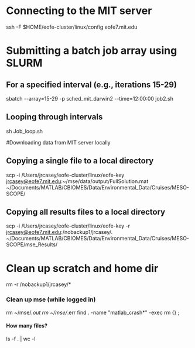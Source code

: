 # Connecting to the MIT server
ssh -F $HOME/eofe-cluster/linux/config eofe7.mit.edu

# Submitting a batch job array using SLURM
## For a specified interval (e.g., iterations 15-29)
sbatch --array=15-29 -p sched_mit_darwin2 --time=12:00:00 job2.sh

## Looping through intervals
sh Job_loop.sh

#Downloading data from MIT server locally
## Copying a single file to a local directory
scp -i /Users/jrcasey/eofe-cluster/linux/eofe-key jrcasey@eofe7.mit.edu:~/mse/data/output/FullSolution.mat ~/Documents/MATLAB/CBIOMES/Data/Environmental_Data/Cruises/MESO-SCOPE/

## Copying all results files to a local directory
scp -i /Users/jrcasey/eofe-cluster/linux/eofe-key -r jrcasey@eofe7.mit.edu:/nobackup1/jrcasey/. ~/Documents/MATLAB/CBIOMES/Data/Environmental_Data/Cruises/MESO-SCOPE/mse_Results/

# Clean up scratch and home dir
rm -r /nobackup1/jrcasey/*

### Clean up mse (while logged in)
rm ~/mse/*.out
rm ~/mse/*.err
find . -name "matlab_crash*" -exec rm {} \;

#### How many files?
ls -f . | wc -l
